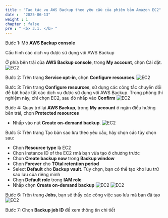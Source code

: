 ```yaml
---
title : "Tạo tác vụ AWS Backup theo yêu cầu của phiên bản Amazon EC2"
date :  "2025-06-13" 
weight : 1
chapter : false
pre : " <b> 3.1. </b> "
---
```


Bước 1: Mở **AWS Backup console**

 Cấu hình các dịch vụ được sử dụng với AWS Backup

 Ở phía bên trái của **AWS Backup console**, trong **My account**, chọn Cài đặt.
![EC2](/images/3.1.createawsbackup/1.jpg)

Bước 2: Trên trang **Service opt-in**, chọn **Configure resources**.
![EC2](/images/3.1.createawsbackup/2.jpg)

Bước 3: Trên trang **Configure resources**, sử dụng các công tắc chuyển đổi để bật hoặc tắt các dịch vụ được sử dụng với AWS Backup. Trong phòng thí nghiệm này, chỉ chọn EC2, sau đó nhấp vào **Confirm**
![EC2](/images/3.1.createawsbackup/3.jpg)

Bước 4: Quay trở lại **AWS Backup**, trong **My account** ở ngăn điều hướng bên trái, chọn  **Protected resources**
- Nhấp vào nút **Create on-demand backup**.
![EC2](/images/3.1.createawsbackup/4.jpg)




Bước 5: Trên trang Tạo bản sao lưu theo yêu cầu, hãy chọn các tùy chọn sau:
  + Chọn **Resource type** là EC2
  + Chọn Instance ID of the EC2 rmà bạn vừa tạo ở chương trước
  + Chọn **Create backup now** trong **Backup window**
  + Chọn **Forever** cho **TOtal retention period**
  + Select **Default** cho **Backup vault**. Tùy chọn, bạn có thể tạo kho lưu trữ sao lưu của riêng mình
  + Chọn **Default role** trong **IAM role**
  + Nhấp chọn **Create on-demand backup**
![EC2](/images/3.1.createawsbackup/5.jpg)
![EC2](/images/3.1.createawsbackup/6.jpg)

Bước 6: Trên trang **Jobs**, bạn sẽ thấy các công việc sao lưu mà bạn đã tạo
![EC2](/images/3.1.createawsbackup/7.jpg)

Bước 7: Chọn **Backup job ID** để xem thông tin chi tiết 





